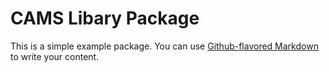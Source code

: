 # CAMS Libary Package

This is a simple example package. You can use
[Github-flavored Markdown](https://guides.github.com/features/mastering-markdown/)
to write your content.